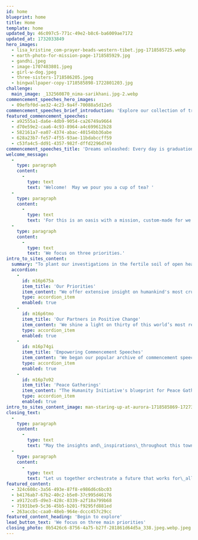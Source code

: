 ```yaml
---
id: home
blueprint: home
title: Home
template: home
updated_by: 46c097c5-771c-49e2-b8c6-ba6009ae7172
updated_at: 1732033849
hero_images:
  - lisa_kristine_com-prayer-beads-western-tibet.jpg-1718585725.webp
  - earth-photo-for-mission-page-1718585929.jpg
  - gandhi.jpeg
  - image-1707483801.jpeg
  - girl-w-dog.jpeg
  - three-sisters-1718586205.jpeg
  - bingwallpaper-copy-1718585898-1722801203.jpg
challenge:
  main_image: _132560870_nima-sarikhani.jpg-2.webp
commencement_speeches_hero_images:
  - 09efbf0d-ae32-4c23-9a4f-70088a5d12e5
commencement_speeches_brief_introduction: 'Explore our collection of transformative commencement addresses. They ignite dreams, empower change, and celebrate resilience.'
featured_commencement_speeches:
  - a92555a1-da6e-4db9-9054-ca26749a9664
  - d70e59e2-caa6-4c93-8964-a4c699612b28
  - 582161a7-ea07-4374-abac-40154bb36abe
  - 628a23b7-fe57-4f55-93ae-11bdabccff59
  - c53fa4c5-dd91-4357-982f-dffd2296d749
commencement_speeches_title: 'Dreams unleashed: Every day is graduation day'
welcome_message:
  -
    type: paragraph
    content:
      -
        type: text
        text: 'Welcome!  May we pour you a cup of tea? '
  -
    type: paragraph
    content:
      -
        type: text
        text: 'For this is an oasis with a mission, custom-made for we the people to consider, with neighbors old and new, how best to address our humanitarian and planetary crises, how best to solve our increasingly wild and fractious rides around the sun.'
  -
    type: paragraph
    content:
      -
        type: text
        text: 'We focus on three priorities.'
intro_to_sites_content:
  summary: "To plant our investigations in the fertile soil of open hearts and curious minds, we have chosen three hundred and thirty of humanity’s most inspiring voices  —  ancient and current  —  to guide and encourage us in re-imagining\_our roles as changemaker for community, country, or planet."
  accordion:
    -
      id: m16p675a
      item_title: 'Our Priorities'
      item_content: "We offer extensive insight on humankind's most crucial challenges: ending war, solving climate change, and saving democracy."
      type: accordion_item
      enabled: true
    -
      id: m16p6tmo
      item_title: 'Our Partners in Positive Change'
      item_content: 'We shine a light on thirty of this world’s most respected non-profits and their compelling opportunities for each of us to participate immediately in positive change.'
      type: accordion_item
      enabled: true
    -
      id: m16p74gi
      item_title: 'Empowering Commencement Speeches'
      item_content: 'We began our popular archive of commencement speeches in 1989. now offering thirty of the most inspirational  -- from over the last hundred years and still keenly relevant today.'
      type: accordion_item
      enabled: true
    -
      id: m16p7o92
      item_title: 'Peace Gatherings'
      item_content: "The Humanity Initiative's blueprint for Peace Gatherings is designed to expand the understanding that ending war is not only necessary but also utterly possible."
      type: accordion_item
      enabled: true
intro_to_sites_content_image: man-staring-up-at-aurora-1718585869-1727311468.jpg
closing_text:
  -
    type: paragraph
    content:
      -
        type: text
        text: "May the insights and\_inspirations\_throughout this town meeting for the planet\_—\_presented on the wings of essays, images, speeches, artwork, film, literature, poetry, and music\_—\_move you to help fan the aspirational breezes of our shared humanity into winds of change we so urgently need."
  -
    type: paragraph
    content:
      -
        type: text
        text: "Let us together orchestrate a future that works for\_all sentient beings, a future that empowers succeeding generations with increasing kindness, understanding, love, and, not least, deep respect for the enthralling and necessary variety of life on Earth. "
featured_content:
  - 324c608c-3a56-493e-87f8-e986d6c6bc03
  - b4176ab7-67b2-40c2-b5e0-37c995d46176
  - a9172cd5-d9e3-428c-8339-a2f18a799b68
  - 71931be9-5c36-45b5-b201-f9295fd881ed
  - 263accbc-caa0-48eb-964e-dccc457c29cc
featured_content_heading: 'Begin to explore'
lead_button_text: 'We focus on three main priorities'
closing_photo: 0b5426c6-8756-4a75-b27f-281861d64d5a_338.jpeg.webp.jpeg.webp
---
```

